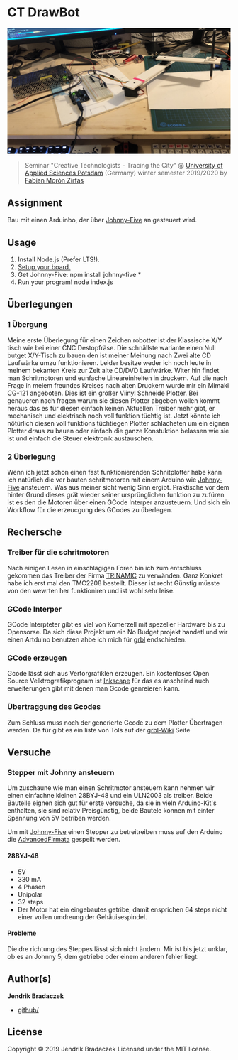 # CT DrawBot 

![Alternativer Text](pix/IMG_1128.jpg)

>Seminar "Creative Technologists - Tracing the City" @ [University of Applied Sciences Potsdam](https://github.com/FH-Potsdam/) (Germany) winter semester 2019/2020 by [Fabian Morón Zirfas](https://fabianmoronzirfas.me)

## Assignment

Bau mit einen Arduinbo, der über [Johnny-Five](http://johnny-five.io/) an gesteuert wird.

## Usage

1. Install Node.js (Prefer LTS!).
2. [Setup your board.](http://johnny-five.io/platform-support/)
3. Get Johnny-Five: npm install johnny-five *
4. Run your program! node index.js

## Überlegungen

### 1 Übergung

Meine erste Überlegung für einen Zeichen robotter ist der Klassische X/Y tisch wie bei einer CNC Destopfräse. Die schnällste wariante einen Null butget X/Y-Tisch zu bauen den ist meiner Meinung nach Zwei alte CD Laufwärke umzu funktionieren. Leider besitze weder ich noch leute in meinem bekanten Kreis zur Zeit alte CD/DVD Laufwärke.
Witer hin findet man Schritmotoren und eunfache Lineareinheiten in druckern. Auf die nach Frage in meiem freundes Kreises nach alten Druckern wurde mir ein Mimaki CG-121 angeboten.
Dies ist ein größer Viinyl Schneide Plotter. Bei genaueren nach fragen warum sie diesen Plotter abgeben wollen kommt heraus das es für diesen einfach keinen Aktuellen Treiber mehr gibt, er mechanisch und elektrisch noch voll funktion tüchtig ist.
Jetzt könnte ich nötürlich diesen voll funktions tüchtiegen Plotter schlacheten um ein eignen Plotter draus zu bauen oder einfach die ganze Konstuktion belassen wie sie ist und einfach die Steuer elektronik austauschen.

### 2 Überlegung

Wenn ich jetzt schon einen fast funktionierenden Schnitplotter habe kann ich natürlich die ver bauten schritmotoren mit einem Arduino wie [Johnny-Five](http://johnny-five.io/) ansteuern. Was aus meiner sicht wenig Sinn ergibt. Praktische vor dem hinter Grund dieses grät wieder seiner ursprünglichen funktion zu zufüren ist es den die Motoren über einen GCode Interper anzusteuern.
Und sich ein Workflow für die erzeucgung des GCodes zu überlegen.

## Rechersche

### Treiber für die schritmotoren

Nach einigen Lesen in einschlägigen Foren bin ich zum entschluss gekommen das Treiber der Firma
[TRINAMIC](https://www.trinamic.com/products/drives/) zu verwänden. Ganz Konkret habe ich erst mal den TMC2208 bestellt. Dieser ist recht Günstig müsste von den wewrten her funktioniren und ist wohl sehr leise.

### GCode Interper

GCode Interpteter gibt es viel von Komerzell mit spezeller Hardware bis zu Opensorse.
Da sich diese Projekt um ein No Budget projekt handetl und wir einen Artduino benutzen ahbe ich mich für [grbl](https://github.com/grbl/grbl) endschieden.

### GCode erzeugen
Gcode lässt sich aus Vertorgrafiklen erzeugen. Ein kostenloses Open Source Velktrografikprogeam ist [Inkscape](https://inkscape.org/) für das es anscheind auch erweiterungen gibt mit denen man Gcode genreieren kann.

### Übertraggung des Gcodes

Zum Schluss muss noch der generierte Gcode zu dem Plotter Übertragen werden. Da für gibt es ein liste von Tols auf der [grbl-Wiki](https://github.com/grbl/grbl/wiki/Using-Grbl) Seite

## Versuche

### Stepper mit Johnny ansteuern

Um zuschaune wie man einen Schritmotor ansteuern kann nehmen wir einen einfachne kleinen 28BYJ-48 und ein ULN2003 als treiber. Beide Bauteile eignen sich gut für erste versuche, da sie in vieln Arduino-Kit's enthalten, sie sind relativ Preisgünstig, beide Bautele konnen mit einter Spannung von 5V betriben werden.

Um mit [Johnny-Five](http://johnny-five.io/) einen Stepper zu betreitreiben muss auf den Arduino die [AdvancedFirmata](https://github.com/soundanalogous/AdvancedFirmata) gespeilt werden.

#### 28BYJ-48

- 5V
- 330 mA
- 4 Phasen
- Unipolar
- 32 steps
- Der Motor hat ein eingebautes getribe, damit ensprichen 64 steps nicht einer vollen umdreung der Gehäuisespindel.

#### Probleme

Die dre richtung des Steppes lässt sich nicht ändern. Mir ist bis jetzt unklar, ob es an Johnny 5, dem getriebe oder einem anderen fehler liegt.

## Author(s)

**Jendrik Bradaczek**

- [github/](https://github.com/dISCOeRG0sUM)

## License

Copyright © 2019 Jendrik Bradaczek
Licensed under the MIT license.
